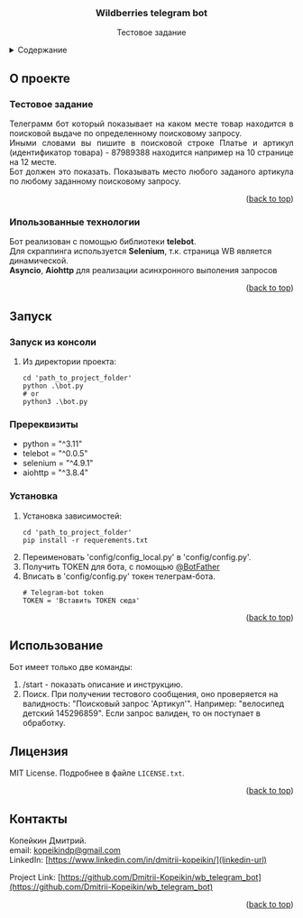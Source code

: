 <a name="readme-top"></a>

<br />
<div align="center">
    <h3 align="center">Wildberries telegram bot</h3>

  <p align="center">
    Тестовое задание
  </p>
</div>

<details>
  <summary>Содержание</summary>
  <ol>
    <li>
      <a href="#about-the-project">О проекте</a>
      <ul>
        <li><a href="#built-with">Использованные технологии</a></li>
      </ul>
    </li>
    <li>
      <a href="#getting-started">Запуск</a>
      <ul>
        <li><a href="#prerequisites">Пререквизиты</a></li>
        <li><a href="#installation">Установка</a></li>
      </ul>
    </li>
    <li><a href="#usage">Использование</a></li>
    <li><a href="#license">Лицензия</a></li>
    <li><a href="#contact">Контакты</a></li>
  </ol>
</details>

## О проекте

### Тестовое задание

<p align="justify">
Телеграмм бот который показывает на каком месте товар находится в поисковой выдаче по определенному поисковому запросу.<br>
Иными словами вы пишите в поисковой строке Платье и артикул (идентификатор товара) - 87989388 находится например на 10 странице на 12 месте.<br>
Бот должен это показать. Показывать место любого заданого артикула по любому заданному поисковому запросу.
</p>

<p align="right">(<a href="#readme-top">back to top</a>)</p>

### Ипользованные технологии

Бот реализован с помощью библиотеки **telebot**.<br>
Для скраппинга используется **Selenium**, т.к. страница WB является динамической.<br>
**Asyncio**, **Aiohttp** для реализации асинхронного выполения запросов<br>

<p align="right">(<a href="#readme-top">back to top</a>)</p>

## Запуск

### Запуск из консоли

1. Из директории проекта:
   ```
   cd 'path_to_project_folder'
   python .\bot.py
   # or
   python3 .\bot.py
   ```

### Пререквизиты

- python = "^3.11"
- telebot = "^0.0.5"
- selenium = "^4.9.1"
- aiohttp = "^3.8.4"

### Установка

1. Установка зависимостей:
   ```
   cd 'path_to_project_folder'
   pip install -r requerements.txt
   ```
2. Переименовать 'config/config_local.py' в 'config/config.py'.
3. Получить TOKEN для бота, с помощью [@BotFather](https://t.me/botfather)
4. Вписать в 'config/config.py' токен телеграм-бота.
   ```
   # Telegram-bot token
   TOKEN = 'Вставить TOKEN сюда'
   ```

<p align="right">(<a href="#readme-top">back to top</a>)</p>

## Использование

Бот имеет только две команды:

1. /start - показать описание и инструкцию.
2. Поиск. При получении тестового сообщения, оно проверяется на валидность: "Поисковый запрос 'Артикул'". Например: "велосипед детский 145296859". Если запрос валиден, то он поступает в обработку.

## Лицензия

MIT License. Подробнее в файле `LICENSE.txt`.

<p align="right">(<a href="#readme-top">back to top</a>)</p>

## Контакты

Копейкин Дмитрий.<br>
email: kopeikindp@gmail.com<br>
LinkedIn: [https://www.linkedin.com/in/dmitrii-kopeikin/](linkedin-url)

Project Link: [https://github.com/Dmitrii-Kopeikin/wb_telegram_bot](https://github.com/Dmitrii-Kopeikin/wb_telegram_bot)

<p align="right">(<a href="#readme-top">back to top</a>)</p>
